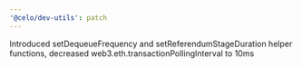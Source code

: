 ```yaml
---
'@celo/dev-utils': patch
---
```


Introduced setDequeueFrequency and setReferendumStageDuration helper functions, decreased web3.eth.transactionPollingInterval to 10ms
